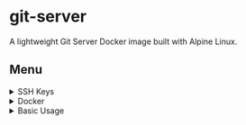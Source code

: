 # git-server

A lightweight Git Server Docker image built with Alpine Linux.

## Menu


<details>
    <summary> SSH Keys </summary> 
    
### SSH Keys

How generate a pair keys in client machine:

    $ ssh-keygen -t rsa

How upload quickly a public key to host volume:

    $ scp ~/.ssh/id_rsa.pub user@host:~/git-server/keys    

</details>


<details>
    <summary> Docker </summary> 


### Build Image

Redirect to the git-server (where is a Dockerfile) & run: 

    $ docker build -t uks-git-server .

### Docker-Compose

You can edit docker-compose.yml file in base directory and run this container along with other project containers with:

    $ docker-compose up -d

</details>
    
<details>
    <summary> Basic Usage </summary>

### Basic Usage

How to run the container in port 2222 with two volumes: keys volume for public keys and repos volume for git repositories:

    $ docker run -d -p 2222:22 -v ~/git-server/keys:/git-server/keys -v ~/git-server/repos:/git-server/repos uks-git-server

How to use a public key:

    Copy them to keys folder:
    - From host: $ cp ~/.ssh/id_rsa.pub ~/git-server/keys
    - From remote: $ scp ~/.ssh/id_rsa.pub user@host:~/git-server/keys
    You need restart the container when keys are updated:
    $ docker restart <container-id>

How to check that container works (you must to have a key):

    $ ssh git@<ip-docker-server> -p 2222
    ...
    Welcome to git-server-docker!
    You've successfully authenticated, but I do not
    provide interactive shell access.
    ...

How to create a new repo:

    $ mkdir myrepo
    $ cd myrepo
    $ git init --shared=true
    $ git add .
    $ git commit -m "my first commit"
    $ cd ..
    $ git clone --bare myrepo myrepo.git

How to upload a repo:

    From host:
    $ mv myrepo.git ~/git-server/repos
    From remote:
    $ scp -r myrepo.git user@host:~/git-server/repos

How clone a repository:

    $ git clone ssh://git@<ip-docker-server>:2222/git-server/repos/myrepo.git

</details>
